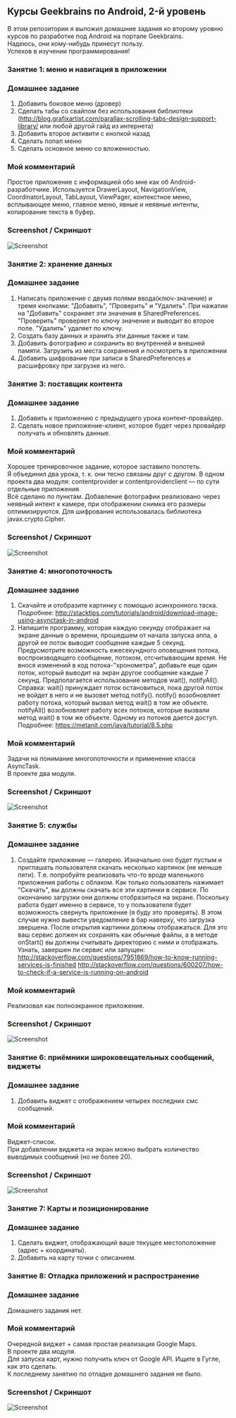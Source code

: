## Курсы Geekbrains по Android, 2-й уровень

В этом репозитории я выложил домашние задания ко второму уровню курсов по разработке под Android на портале Geekbrains.  
Надеюсь, они кому-нибудь принесут пользу.  
Успехов в изучении программирования!

### Занятие 1: меню и навигация в приложении

### Домашнее задание

1. Добавить боковое меню (дровер)
2. Сделать табы со свайпом без использования библиотеки (http://blog.grafixartist.com/parallax-scrolling-tabs-design-support-library/ или любой другой гайд из интернета)
3. Добавить второе активити с кнопкой назад
4. Сделать попап меню
5. Сделать основное меню со вложенностью.

### Мой комментарий

Простое приложение с информацией обо мне как об Android-разработчике.
Используется DrawerLayout, NavigationView, CoordinatorLayout, TabLayout, ViewPager, контекстное меню, всплывающее меню, главное меню, явные и неявные интенты, копирование текста в буфер.
 
### Screenshot / Скриншот

![Screenshot](/Lesson_2.1/screenshot.png?raw=true "Screenshot")

### Занятие 2: хранение данных

### Домашнее задание

1. Написать приложение с двумя полями ввода(ключ-значение) и тремя кнопками: "Добавить", "Проверить" и "Удалить". При нажатии на "Добавить" сохраняет эти значения в SharedPreferences. "Проверить" проверяет по ключу значение и выводит во второе поле. "Удалить" удаляет по ключу.
2. Создать базу данных и хранить эти данные также и там.
3. Добавить фотографию и сохранить во внутренней и внешней памяти. Загрузить из места сохранения и посмотреть в приложении
4. Добавить шифрование при записи в SharedPreferences и расшифровку при загрузке из него.

### Занятие 3: поставщик контента

### Домашнее задание

1. Добавить к приложению с предыдущего урока контент-провайдер.
2. Сделать новое приложение-клиент, которое будет через провайдер получать и обновлять данные.

### Мой комментарий

Хорошее тренировочное задание, которое заставило попотеть.  
Я объединил два урока, т. к. они тесно связаны друг с другом. В одном проекта  два модуля: contentprovider и contentproviderclient — по сути отдельные приложения.  
Всё сделано по пунктам. Добавление фотографии реализовано через неявный интент к камере, при отображении снимка его размеры оптимизируются. Для шифрования использовалась библиотека javax.crypto.Cipher.

### Screenshot / Скриншот

![Screenshot](/Lesson_2.2_and_2.3/screenshot.png?raw=true "Screenshot")

### Занятие 4: многопоточность

### Домашнее задание

1. Скачайте и отобразите картинку с помощью асинхронного таска. Подробнее: http://stacktips.com/tutorials/android/download-image-using-asynctask-in-android
2. Напишите программу, которая каждую секунду отображает на экране данные о времени, прошедшем от начала запуска аппа, а другой ее поток выводит сообщение каждые 5 секунд. Предусмотрите возможность ежесекундного оповещения потока, воспроизводящего сообщение, потоком, отсчитывающим время. Не внося изменений в код потока-"хронометра", добавьте еще один поток, который выводит на экран другое сообщение каждые 7 секунд. Предполагается использование методов wait(), notifyAll(). Справка: wait() принуждает поток остановиться, пока другой поток не войдет в него и не вызовет метод notify(). notify() возобновляет работу потока, который вызвал метод wait() в том же объекте. notifyAll() возобновляет работу всех потоков, которые вызвали метод wait() в том же объекте. Одному из потоков дается доступ. Подробнее: https://metanit.com/java/tutorial/8.5.php

### Мой комментарий

Задачи на понимание многопоточности и применение класса AsyncTask.  
В проекте два модуля.

### Screenshot / Скриншот

![Screenshot](/Lesson_2.4/screenshot.png?raw=true "Screenshot")

### Занятие 5: службы

### Домашнее задание

1. Создайте приложение — галерею. Изначально оно будет пустым и приглашать пользователя скачать несколько картинок (не меньше пяти). Т.е. попробуйте реализовать что-то вроде маленького приложения работы с облаком. Как только пользователь нажимает "Скачать", вы должны скачать все эти картинки в сервисе. По окончанию загрузки они должны отобразиться на экране. Поскольку работа будет именно в сервисе, то у пользователя будет возможность свернуть приложение (я буду это проверять). В этом случае нужно вывести уведомление в бар наверху, что загрузка звершена. После открытия картинки должны отображаться. Для это ваш сервис должен их сохранять как обычные файлы, а в методе onStart() вы должны считывать директорию с ними и отображать.
Узнать, завершен ли сервис или запущен: http://stackoverflow.com/questions/7951869/how-to-know-running-services-is-finished http://stackoverflow.com/questions/600207/how-to-check-if-a-service-is-running-on-android

### Мой комментарий

Реализовал как полноэкранное приложение.
 
### Screenshot / Скриншот

![Screenshot](/Lesson_2.5/screenshot.png?raw=true "Screenshot")

### Занятие 6: приёмники широковещательных сообщений, виджеты

### Домашнее задание

1. Добавить виджет с отображением четырех последних смс сообщений.

### Мой комментарий

Виджет-список.  
При добавлении виджета на экран можно выбрать количество выводимых сообщений (но не более 20).
 
### Screenshot / Скриншот

![Screenshot](/Lesson_2.6/screenshot.png?raw=true "Screenshot")

### Занятие 7: Карты и позиционирование

### Домашнее задание

1. Сделать виджет, отображающий ваше текущее местоположение (адрес + координаты).
2. Добавить на карту точки с описанием.

### Занятие 8: Отладка приложений и распространение

### Домашнее задание

Домашнего задания нет.

### Мой комментарий

Очередной виджет + самая простая реализация Google Maps.  
В проекте два модуля.  
Для запуска карт, нужно получить ключ от Google API. Ищите в Гугле, как это сделать.  
К последнему занятию по отладке домашнего задания не было.
 
### Screenshot / Скриншот

![Screenshot](/Lesson_2.7_and_2.8/screenshot.png?raw=true "Screenshot")

